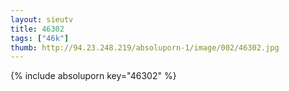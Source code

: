 ```yaml
--- 
layout: sieutv
title: 46302
tags: ["46k"]
thumb: http://94.23.248.219/absoluporn-1/image/002/46302.jpg
---
```

{% include absoluporn key="46302" %} 
